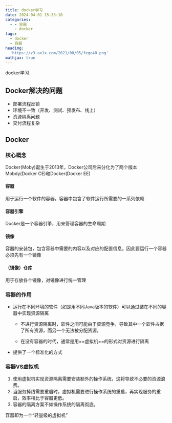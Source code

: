 ```yaml
---
title: docker学习
date: 2024-04-01 15:33:10
categories:
  - - 容器
    - docker
tags:
  - docker
  - 容器
headimg:
  'https://z3.ax1x.com/2021/08/05/fego40.png'
mathjax: true
---
```


docker学习

<!-- more -->

## Docker解决的问题

- 部署流程反锁
- 环境不一致（开发、测试、预发布、线上）
- 资源隔离问题
- 交付流程复杂

## Docker

### 核心概念

Docker(Moby)诞生于2013年，Docker公司后来分化为了两个版本Mobdy(Docker CE)和Docker(Docker EE)

#### 容器

用于运行一个软件的容器，容器中包含了软件运行所需要的一系列依赖

#### 容器引擎

Docker是一个容器引擎，用来管理容器的生命周期

#### 镜像

容器的安装包，包含容器中需要的内容以及对应的配置信息。因此要运行一个容器必须先有一个镜像

#### （镜像）仓库

用于存放各个镜像，对镜像进行统一管理

### 容器的作用

- 运行在不同环境的软件（如是用不同Java版本的软件）可以通过装在不同的容器中实现资源隔离

  - 不进行资源隔离时，软件之间可能由于资源竞争，导致其中一个软件占据了所有资源，而另一个无法被分配资源。

  - 在没有容器的时代，通常是用==虚拟机==的形式对资源进行隔离

- 提供了一个标准化的方式

### 容器VS虚拟机

1. 使用虚拟机实现资源隔离需要安装额外的操作系统，这将导致不必要的资源浪费。
2. 当服务掉线需要重启时，虚拟机需要进行操作系统的重启，再实现服务的重启，效率相比于容器更低。
3. 容器的隔离方案不如操作系统的隔离彻底。

容器即为一个“轻量级的虚拟机”